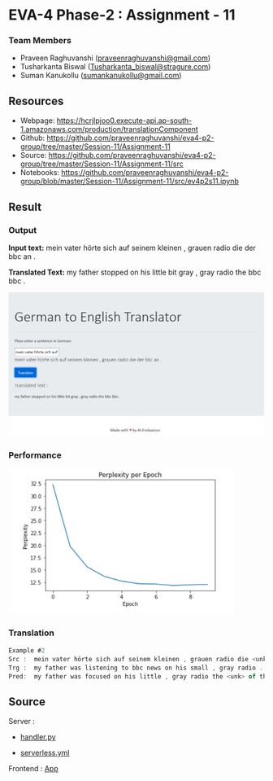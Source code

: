 # EVA-4 Phase-2 : Assignment - 11

### Team Members

- Praveen Raghuvanshi (praveenraghuvanshi@gmail.com)
- Tusharkanta Biswal (Tusharkanta_biswal@stragure.com)
- Suman Kanukollu (sumankanukollu@gmail.com)

## Resources

- Webpage: https://hcrjlpjoo0.execute-api.ap-south-1.amazonaws.com/production/translationComponent
- Github: https://github.com/praveenraghuvanshi/eva4-p2-group/tree/master/Session-11/Assignment-11
- Source: https://github.com/praveenraghuvanshi/eva4-p2-group/tree/master/Session-11/Assignment-11/src
- Notebooks: https://github.com/praveenraghuvanshi/eva4-p2-group/blob/master/Session-11/Assignment-11/src/ev4p2s11.ipynb

## Result

### Output

**Input text:** mein vater hörte sich auf seinem kleinen , grauen radio die der bbc an .

**Translated Text:** my father stopped on his little bit gray , gray radio the bbc bbc .

<img src="assets\translation-result-new-ui.png" alt="Translated Result" style="zoom:80%;" />

### Performance

<img src="assets\attention-model-performance.png" alt="Attention Model Performance" style="zoom:80%;" />

### Translation

```javascript
Example #2
Src :  mein vater hörte sich auf seinem kleinen , grauen radio die <unk> der bbc an .
Trg :  my father was listening to bbc news on his small , gray radio .
Pred:  my father was focused on his little , gray radio the <unk> of the bbc .
```

## Source

Server : 

- [handler.py](src/serverless/handler.py)

- [serverless.yml](src/serverless/serverless.yml)

Frontend : [App](src/ui)